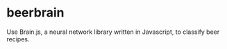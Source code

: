 # beerbrain
Use Brain.js, a neural network library written in Javascript, to classify beer recipes.
